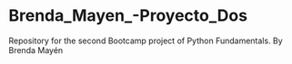 # Brenda_Mayen_-Proyecto_Dos
Repository for the second Bootcamp project of Python Fundamentals. By Brenda Mayén

